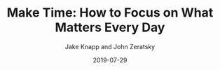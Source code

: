 ---
layout: post
title: "Make Time: How to Focus on What Matters Every Day"
book: dash-separated
author: Jake Knapp and John Zeratsky
kindle: true
date: 2019-07-29
---